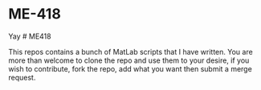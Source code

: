 # ME-418
 Yay
#   M E 4 1 8  
 

This repos contains a bunch of MatLab scripts that I have written. You are more than welcome to clone the repo and use them to your desire, if you wish to contribute, fork the repo, add what you want then submit a merge request. 
